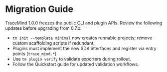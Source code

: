 # Migration Guide

TraceMind 1.0.0 freezes the public CLI and plugin APIs. Review the following updates before upgrading from 0.7.x:

- `tm init --template minimal` now creates runnable projects; remove custom scaffolding scripts if redundant.
- Plugins must implement the new SDK interfaces and register via entry points (`trace_mind.*`).
- Use `tm plugin verify` to validate exporters during rollout.
- Follow the Quickstart guide for updated validation workflows.
